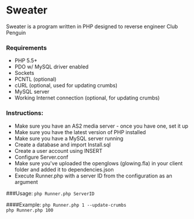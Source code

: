 Sweater
===
Sweater is a program written in PHP designed to reverse engineer Club Penguin

### Requirements
<ul>
	<li> PHP 5.5+</li>
	<li> PDO w/ MySQL driver enabled</li>
	<li> Sockets</li>
	<li> PCNTL (optional)</li>
	<li> cURL (optional, used for updating crumbs)</li>
	<li> MySQL server</li>
	<li> Working Internet connection (optional, for updating crumbs)</li>
</ul>

### Instructions:
<ul>
	<li> Make sure you have an AS2 media server - once you have one, set it up</li>
	<li> Make sure you have the latest version of PHP installed</li>
	<li> Make sure you have a MySQL server running</li>
	<li> Create a database and import Install.sql</li>
	<li> Create a user account using INSERT</li>
	<li> Configure Server.conf</li>
	<li> Make sure you've uploaded the openglows (glowing.fla) in your client folder and added it to dependencies.json</li>
	<li> Execute Runner.php with a server ID from the configuration as an argument</li>
</ul>

###Usage:
<code>php Runner.php ServerID</code>
	
####Example:
<code>php Runner.php 1 --update-crumbs</code><br />
<code>php Runner.php 100<br />
